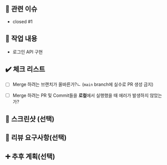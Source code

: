 <!-- PR 제목은 "[태그/#이슈번호] 작업 내용 요약" 으로 작성해주세요 -->
<!-- ex) ✨ [FEAT/#1] 로그인 페이지 UI 구현 -->

## 🚀 관련 이슈
<!-- 관련있는 이슈 번호(#000)을 적어주세요.
  해당 pull request merge와 함께 이슈를 닫으려면 closed #Issue_number를 적어주세요 -->
- closed #1


## 📝 작업 내용
<!-- 이번 PR에서 작업한 내용을 간략히 설명해주세요(이미지 첨부 가능) -->
- 로그인 API 구현


## ✔️ 체크 리스트
- [ ] Merge 하려는 브랜치가 올바른가?ㄴ (`main` branch에 실수로 PR 생성 금지)
- [ ] Merge 하려는 PR 및 Commit들을 **로컬**에서 실행했을 때 에러가 발생하지 않았는가?

      
## 📸 스크린샷 (선택)
<!-- 스크린샷이 필요한 과제면 스크린샷을 첨부해주세요 -->


## 💬 리뷰 요구사항(선택)
<!-- 리뷰어가 특별히 봐주었으면 하는 부분이 있다면 작성해주세요 -->
<!--ex) 메서드 XXX의 이름을 더 잘 짓고 싶은데 혹시 좋은 명칭이 있을까요? -->


## ➕ 추후 계획(선택)
<!-- 추가로 계획 중인 기능이나 리팩토링 예정 중인 기능이 있다면 작성해주세요 -->
